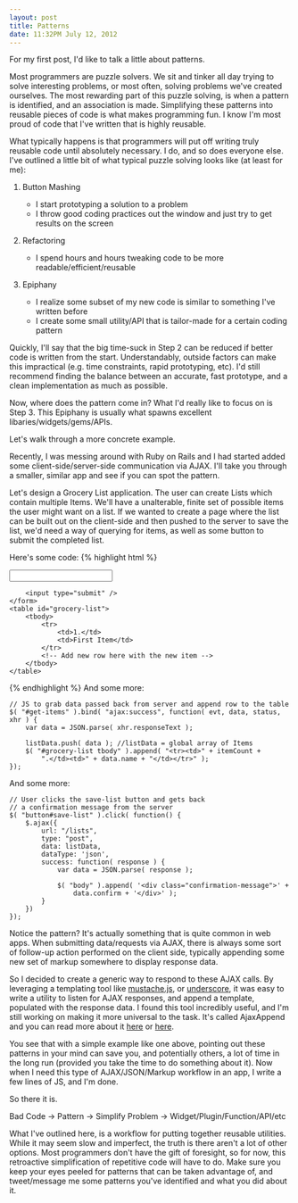 ```yaml
---
layout: post
title: Patterns
date: 11:32PM July 12, 2012
---
```


For my first post, I'd like to talk a little about patterns.

Most programmers are puzzle solvers. We sit and tinker all day trying to solve interesting
problems, or most often, solving problems we've created ourselves. The most rewarding part of this puzzle solving,
is when a pattern is identified, and an association is made. Simplifying these patterns into reusable pieces of code
is what makes programming fun. I know I'm most proud of code that I've written that is highly reusable. 

What typically happens is that programmers will put off writing truly reusable code until absolutely necessary. I do,
and so does everyone else. I've outlined a little bit of what typical puzzle solving looks like (at least for me):

1. Button Mashing
    - I start prototyping a solution to a problem
    - I throw good coding practices out the window and just try to get results on the screen
2. Refactoring

    - I spend hours and hours tweaking code to be more readable/efficient/reusable
3. Epiphany
    - I realize some subset of my new code is similar to something I've written before
    - I create some small utility/API that is tailor-made for a certain coding pattern

Quickly, I'll say that the big time-suck in Step 2 can be reduced if better code is written from the start.
Understandably, outside factors can make this impractical (e.g. time constraints, rapid prototyping, etc).
I'd still recommend finding the balance between an accurate, fast prototype, and a clean implementation as much as possible.

Now, where does the pattern come in? What I'd really like to focus on is Step 3. This Epiphany is usually what spawns excellent
libaries/widgets/gems/APIs. 

Let's walk through a more concrete example.

Recently, I was messing around with Ruby on Rails and I had started added some client-side/server-side communication
via AJAX. I'll take you through a smaller, similar app and see if you can spot the pattern.

Let's design a Grocery List application. The user can create Lists which contain multiple Items.
We'll have a unalterable, finite set of possible items the user might want on a list.
If we wanted to create a page where the list can be built out on the client-side and then pushed to the server to save the list,
we'd need a way of querying for items, as well as some button to submit the completed list.

Here's some code:
{% highlight html %}
    <!-- Submit this form with the name of the item to get back data from server -->
    <form id="get-items" action="/items" method="get" data-remote="true">
        <input type="text" name="items[name]" />
        
        <input type="submit" />
    </form>
    <table id="grocery-list">
        <tbody>
            <tr>
                <td>1.</td>
                <td>First Item</td>
            </tr>
            <!-- Add new row here with the new item -->
        </tbody>
    </table>
{% endhighlight %}
And some more:

    // JS to grab data passed back from server and append row to the table
    $( "#get-items" ).bind( "ajax:success", function( evt, data, status, xhr ) {
        var data = JSON.parse( xhr.responseText );

        listData.push( data ); //listData = global array of Items
        $( "#grocery-list tbody" ).append( "<tr><td>" + itemCount +
            ".</td><td>" + data.name + "</td></tr>" );
    });
    
And some more:
    
    // User clicks the save-list button and gets back
    // a confirmation message from the server
    $( "button#save-list" ).click( function() {
        $.ajax({
            url: "/lists",
            type: "post",
            data: listData,
            dataType: 'json',
            success: function( response ) {
                var data = JSON.parse( response );
                
                $( "body" ).append( '<div class="confirmation-message">' +
                    data.confirm + '</div>' );
            }
        })
    });

Notice the pattern? It's actually something that is quite common in web apps. When submitting data/requests via AJAX,
there is always some sort of follow-up action performed on the client side, typically appending some new set of markup
somewhere to display response data.

So I decided to create a generic way to respond to these AJAX calls. By leveraging a templating tool like
[mustache.js](http://mustache.github.com/), or 
[underscore](http://underscorejs.org/#template), it was easy to write a utility to listen
for AJAX responses, and append a template, populated with the response data.
I found this tool incredibly useful, and I'm still working on making it
more universal to the task. It's called AjaxAppend and you can read more about it [here](/work) or
[here](http://tybenz.github.com/ajaxAppend).

You see that with a simple example like one above, pointing out these patterns in your mind can save you, and potentially others,
a lot of time in the long run (provided you take the time to do something about it).
Now when I need this type of AJAX/JSON/Markup workflow in an app, I write a few lines of JS, and I'm done.

So there it is.

Bad Code -> Pattern -> Simplify Problem -> Widget/Plugin/Function/API/etc

What I've outlined here, is a workflow for putting together reusable utilities. While it may seem slow and imperfect,
the truth is there aren't a lot of other options. Most programmers don't have the gift of foresight, so for now, this retroactive
simplification of repetitive code will have to do. Make sure you keep your eyes peeled for patterns that can be taken advantage of,
and tweet/message me some patterns you've identified and what you did about it.

